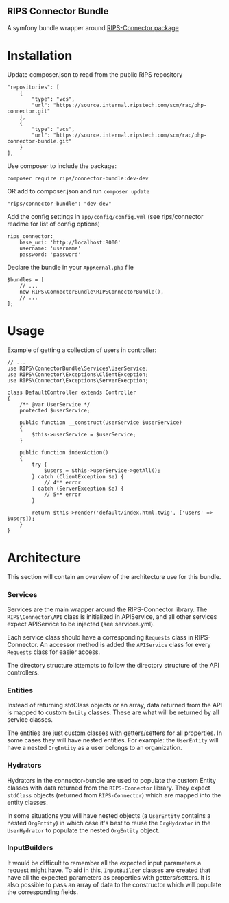RIPS Connector Bundle
---

A symfony bundle wrapper around [RIPS-Connector package](https://source.internal.ripstech.com/projects/RAC/repos/php-connector/browse)

# Installation

Update composer.json to read from the public RIPS repository

	"repositories": [
        {
            "type": "vcs",
            "url": "https://source.internal.ripstech.com/scm/rac/php-connector.git"
        },
        {
            "type": "vcs",
            "url": "https://source.internal.ripstech.com/scm/rac/php-connector-bundle.git"
        }
    ],

Use composer to include the package:

	composer require rips/connector-bundle:dev-dev

OR add to composer.json and run `composer update`

	"rips/connector-bundle": "dev-dev"

Add the config settings in `app/config/config.yml` (see rips/connector readme for list of config options)

	rips_connector:
		base_uri: 'http://localhost:8000'
		username: 'username'
		password: 'password'

Declare the bundle in your `AppKernal.php` file

	$bundles = [
		// ...
		new RIPS\ConnectorBundle\RIPSConnectorBundle(),	
		// ...	
	];

# Usage

Example of getting a collection of users in controller:


	// ...
	use RIPS\ConnectorBundle\Services\UserService;
	use RIPS\Connector\Exceptions\ClientException;
	use RIPS\Connector\Exceptions\ServerExecption;

	class DefaultController extends Controller
	{
		/** @var UserService */
		protected $userService;

		public function __construct(UserService $userService)
		{
			$this->userService = $userService;
		}
		
		public function indexAction()
		{
			try {
				$users = $this->userService->getAll();
			} catch (ClientException $e) {
				// 4** error
			} catch (ServerException $e) {
				// 5** error
			}

			return $this->render('default/index.html.twig', ['users' => $users]);
		}
	}

# Architecture

This section will contain an overview of the architecture use for this bundle.

### Services

Services are the main wrapper around the RIPS-Connector library. The `RIPS\Connector\API` class is initialized in APIService, and all other services expect APIService to be injected (see services.yml).

Each service class should have a corresponding `Requests` class in RIPS-Connector. An accessor method is added the `APIService` class for every `Requests` class for easier access.

The directory structure attempts to follow the directory structure of the API controllers.

### Entities

Instead of returning stdClass objects or an array, data returned from the API is mapped to custom `Entity` classes. These are what will be returned by all service classes.

The entities are just custom classes with getters/setters for all properties. In some cases they will have nested entities. For example: the `UserEntity` will have a nested `OrgEntity` as a user belongs to an organization.

### Hydrators

Hydrators in the connector-bundle are used to populate the custom Entity classes with data returned from the `RIPS-Connector` library. They expect `stdClass` objects (returned from `RIPS-Connector`) which are mapped into the entity classes.

In some situations you will have nested objects (a `UserEntity` contains a nested `OrgEntity`) in which case it's best to reuse the `OrgHydrator` in the `UserHydrator` to populate the nested `OrgEntity` object.

### InputBuilders

It would be difficult to remember all the expected input parameters a request might have. To aid in this, `InputBuilder` classes are created that have all the expected parameters as properties with getters/setters. It is also possible to pass an array of data to the constructor which will populate the corresponding fields.
